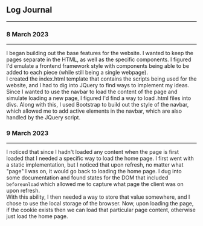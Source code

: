 ## Log Journal
---
### 8 March 2023
---
I began building out the base features for the website. I wanted to keep the pages separate in the HTML, as well as the specific components.
I figured I'd emulate a frontend framework style with components being able to be added to each piece (while still being a single webpage). \
I created the index.html template that contains the scripts being used for the website, and I had to dig into JQuery to find ways to implement my ideas.
Since I wanted to use the navbar to load the content of the page and simulate loading a new page, I figured I'd find a way to load .html files into divs.
Along with this, I used Bootstrap to build out the style of the navbar, which allowed me to add active elements in the navbar, which are also handled by
the JQuery script. 


### 9 March 2023
---
I noticed that since I hadn't loaded any content when the page is first loaded that I needed a specific way to load the home page. 
I first went with a static implementation, but I noticed that upon refresh, no matter what "page" I was on, it would go back to loading the 
home page. I dug into some documentation and found states for the DOM that included `beforeunload` which allowed me to capture what page
the client was on upon refresh. \
With this ability, I then needed a way to store that value somewhere, and I chose to use the local storage of the browser. Now, upon
loading the page, if the cookie exists then we can load that particular page content, otherwise just load the home page.


